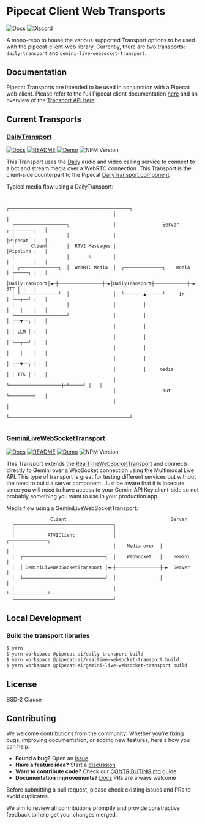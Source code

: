 # Pipecat Client Web Transports

[![Docs](https://img.shields.io/badge/Documentation-blue)](https://docs.pipecat.ai/client/reference/js/transports/transport)
[![Discord](https://img.shields.io/discord/1239284677165056021)](https://discord.gg/pipecat)

A mono-repo to house the various supported Transport options to be used with the pipecat-client-web library. Currently, there are two transports: `daily-transport` and `gemini-live-websocket-transport`.

## Documentation

Pipecat Transports are intended to be used in conjunction with a Pipecat web client. Please refer to the full Pipecat client documentation [here](https://docs.pipecat.ai/client/introduction) and an overview of the [Transport API here](https://docs.pipecat.ai/client/reference/js/transports/transport)

## Current Transports

### [DailyTransport](/transports/daily/README.md)

[![Docs](https://img.shields.io/badge/Documention-blue)](https://docs.pipecat.ai/client/reference/js/transports/daily)
[![README](https://img.shields.io/badge/README-goldenrod)](/transports/daily/README.md)
[![Demo](https://img.shields.io/badge/Demo-forestgreen)](https://github.com/pipecat-ai/pipecat/tree/main/examples/simple-chatbot)
![NPM Version](https://img.shields.io/npm/v/@pipecat-ai/daily-transport)

This Transport uses the [Daily](https://daily.co) audio and video calling service to connect to a bot and stream media over a WebRTC connection. This Transport is the client-side counterpart to the Pipecat [DailyTransport component](https://docs.pipecat.ai/server/services/transport/daily).

Typical media flow using a DailyTransport:
```
                                                                                       
                                       ┌────────────────────────────────────────────┐  
                                       │                                            │  
  ┌───────────────────┐                │                 Server       ┌─────────┐   │  
  │                   │                │                              │Pipecat  │   │  
  │      Client       │  RTVI Messages │                              │Pipeline │   │  
  │                   │       &        │                              │         │   │  
  │ ┌──────────────┐  │  WebRTC Media  │  ┌──────────────┐    media   │ ┌─────┐ │   │  
  │ │DailyTransport│◄─┼────────────────┼─►│DailyTransport┼────────────┼─► STT │ │   │  
  │ └──────────────┘  │                │  └───────▲──────┘     in     │ └──┬──┘ │   │  
  │                   │                │          │                   │    │    │   │  
  └───────────────────┘                │          │                   │ ┌──▼──┐ │   │  
                                       │          │                   │ │ LLM │ │   │  
                                       │          │                   │ └──┬──┘ │   │  
                                       │          │                   │    │    │   │  
                                       │          │                   │ ┌──▼──┐ │   │  
                                       │          │     media         │ │ TTS │ │   │  
                                       │          └───────────────────┼─┴─────┘ │   │  
                                       │                 out          └─────────┘   │  
                                       │                                            │  
                                       └────────────────────────────────────────────┘  
                                                                                       
```

### [GeminiLiveWebSocketTransport](transports/gemini-live-websocket-transport/README.md)
[![Docs](https://img.shields.io/badge/Documentation-blue)](https://docs.pipecat.ai/client/reference/js/transports/gemini)
[![README](https://img.shields.io/badge/README-goldenrod)](transports/gemini-live-websocket-transport/README.md)
[![Demo](https://img.shields.io/badge/Demo-forestgreen)](examples/geminiMultiModalLive/README.md)
![NPM Version](https://img.shields.io/npm/v/@pipecat-ai/gemini-live-websocket-transport)

This Transport extends the [RealTimeWebSocketTransport](transports/realtime-websocket-transport/README) and connects directly to Gemini over a WebSocket connection using the Multimodal Live API. This type of transport is great for testing different services out without the need to build a server component. Just be aware that it is insecure since you will need to have access to your Gemini API Key client-side so not probably something you want to use in your production app.

Media flow using a GeminiLiveWebSocketTransport:
```
                Client                                      Server        
  ┌────────────────────────────────────┐                                  
  │                                    │                                  
  │            RTVIClient              │                ┌──────────────┐  
  │                                    │    Media over  │              │  
  │  ┌──────────────────────────────┐  │    WebSocket   │    Gemini    │  
  │  │ GeminiLiveWebSocketTransport │◄─┼────────────────┼─►  Server    │  
  │  └──────────────────────────────┘  │                │              │  
  │                                    │                └──────────────┘  
  └────────────────────────────────────┘                                  
```

## Local Development

### Build the transport libraries

```bash
$ yarn
$ yarn workspace @pipecat-ai/daily-transport build
$ yarn workspace @pipecat-ai/realtime-websocket-transport build
$ yarn workspace @pipecat-ai/gemini-live-websocket-transport build
```

## License
BSD-2 Clause

## Contributing
We welcome contributions from the community! Whether you're fixing bugs, improving documentation, or adding new features, here's how you can help:

- **Found a bug?** Open an [issue](https://github.com/pipecat-ai/pipecat-client-web-transports/issues)
- **Have a feature idea?** Start a [discussion](https://discord.gg/pipecat)
- **Want to contribute code?** Check our [CONTRIBUTING.md](CONTRIBUTING.md) guide
- **Documentation improvements?** [Docs](https://github.com/pipecat-ai/docs) PRs are always welcome

Before submitting a pull request, please check existing issues and PRs to avoid duplicates.

We aim to review all contributions promptly and provide constructive feedback to help get your changes merged.